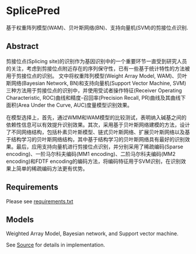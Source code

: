 # SplicePred
基于权重阵列模型(WAM)、贝叶斯网络(BN)、支持向量机(SVM)的剪接位点识别.

## Abstract
剪接位点(Splicing site)的识别作为基因识别中的一个重要环节一直受到研究人员的关注，考虑到剪接位点附近存在的序列保守性，已有一些基于统计特性的方法被用于剪接位点的识别。
文中将权重阵列模型(Weight Array Model, WAM)、贝叶斯网络(Bayesian Network, BN)和支持向量机(Support Vector Machine, SVM)三种方法用于剪接位点的识别中，并使用受试者操作特征(Receiver Operating Characteristic, ROC)曲线和精度-召回率(Precision Recall, PR)曲线及其曲线下面积(Area Under the Curve, AUC)度量模型识别效果。

在模型选择上，首先，通过WMM和WAM模型的比较测试，表明纳入碱基之间的依赖性信息可以有效提升识别效果。其次，采用基于贝叶斯网络建模的方法，设计了不同网络结构，包括朴素贝叶斯模型、链式贝叶斯网络、扩展贝叶斯网络以及基于结构学习的贝叶斯网络结构，其中基于结构学习的贝叶斯网络具有最好的识别效果。最后，应用支持向量机进行剪接位点识别，并分别采用了稀疏编码(Sparse encoding)、一阶马尔科夫编码(MM1 encoding)、二阶马尔科夫编码(MM2 encoding)和FDTF encoding的编码方法，将编码特征用于SVM识别，在识别效果上简单的稀疏编码方法更有优势。

## Requirements
Please see [requirements.txt](requirements.txt)

## Models
Weighted Array Model, Bayesian network, and Support vector machine.

See [Source](Source) for details in implementation.
